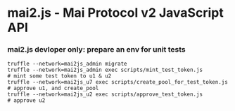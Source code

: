 # mai2.js - Mai Protocol v2 JavaScript API



### mai2.js devloper only: prepare an env for unit tests

```
truffle --network=mai2js_admin migrate
truffle --network=mai2js_admin exec scripts/mint_test_token.js          # mint some test token to u1 & u2
truffle --network=mai2js_u7 exec scripts/create_pool_for_test_token.js  # approve u1, and create_pool
truffle --network=mai2js_u2 exec scripts/approve_test_token.js          # approve u2
```
